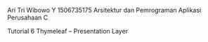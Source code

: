 Ari Tri Wibowo Y
1506735175
Arsitektur dan Pemrograman Aplikasi Perusahaan C

Tutorial 6
Thymeleaf – Presentation Layer